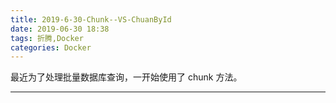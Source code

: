 ```yaml
---
title: 2019-6-30-Chunk--VS-ChuanById
date: 2019-06-30 18:38
tags: 折腾,Docker
categories: Docker
---
```


最近为了处理批量数据库查询，一开始使用了 chunk 方法。

<!-- more -->

---